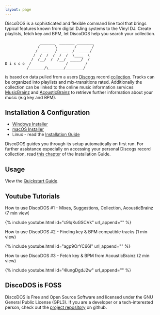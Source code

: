 ```yaml
---
layout: page
---
```


DiscoDOS is a sophisticated and flexible command line tool that brings typical features known from digital DJing systems to the Vinyl DJ. Create playlists, fetch key and BPM, let DiscoDOS help you search your collection.

```
                _______  _______ ________
               /       \        /       /
              /  ___   /  ___  /  _____/
             /  /  /  /  /  /  \____  \
            /  /__/  /  /__/  _____/  /
D i s c o  /                /        /
          /_______/\_______/________/
```

is based on data pulled from a users [Discogs](https://www.discogs.com) record [collection](https://support.discogs.com/hc/en-us/articles/360007331534-How-Does-The-Collection-Feature-Work-). Tracks can be organized into playlists and mix-transitions rated. Additionally the collection can be linked to the online music information services [MusicBrainz](https://musicbrainz.org) and [AcousticBrainz](https://acousticbrainz.org) to retrieve further information about your music (e.g key and BPM).

## Installation & Configuration
- [Windows Installer](https://github.com/JOJ0/discodos/releases/download/v1.0.0-rc4/DiscoDOS-1.0.0-rc4-Win.exe)
- [macOS Installer](https://github.com/JOJ0/discodos/releases/download/v1.0.0-rc4/DiscoDOS-1.0.0-rc4-macOS.dmg)
- Linux - read the [Installation Guide](https://discodos.readthedocs.io/en/latest/INSTALLATION.html#linux)

DiscoDOS guides you through its setup automatically on first run. For further assistance especially on accessing your personal Discogs record collection, read [this chapter](https://discodos.readthedocs.io/en/latest/INSTALLATION.html#configure-discogs-api-access) of the Installation Guide.


## Usage

View the [Quickstart Guide](https://discodos.readthedocs.io/en/latest/QUICKSTART.html).

## Youtube Tutorials

How to use DiscoDOS #1 - Mixes, Suggestions, Collection, AcousticBrainz (7 min view)

{% include youtube.html id="c9lqKuGSCVk" url_append="" %}

How to use DiscoDOS #2 - Finding key & BPM compatible tracks (1 min view)

{% include youtube.html id="agp9OrYC66I" url_append="" %}

How to use DiscoDOS #3 - Fetch key & BPM from AcousticBrainz (2 min view)

{% include youtube.html id="4lungDgdJ2w" url_append="" %}


## DiscoDOS is FOSS

DiscoDOS is Free and Open Source Software and licensed under the GNU General Public License (GPL3). If you are a developer or a tech-interested person, check out the [project repository](https://github.com/JOJ0/discodos) on github.